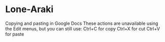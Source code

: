 # Lone-Araki
Copying and pasting in Google Docs
These actions are unavailable using the Edit menus, but you can still use:
Ctrl+C
for copy
Ctrl+X
for cut
Ctrl+V
for paste
